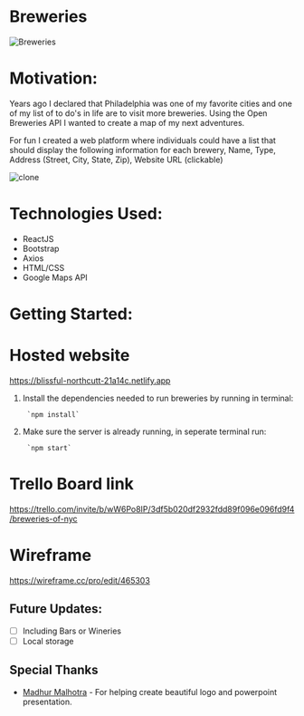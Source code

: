 # Breweries

![Breweries](https://github.com/DejaLFlynn/breweries/blob/main/breweries/src/assets/breweries.png)


# Motivation:
Years ago I declared that Philadelphia was one of my favorite cities and one of my list of to do's in life are to visit more breweries.  Using the Open Breweries API I wanted to create a map of my next adventures. 


For fun I created a web platform where individuals could have a list that should display the following information for each brewery, Name, Type, Address (Street, City, State, Zip), Website URL (clickable)



![clone](https://media.giphy.com/media/2C05Ldv9CgcSWJkT5H/giphy-downsized.gif)


# Technologies Used:
- ReactJS
- Bootstrap
- Axios
- HTML/CSS
- Google Maps API

# Getting Started:
# Hosted website
https://blissful-northcutt-21a14c.netlify.app

1. Install the dependencies needed to run breweries by running in terminal:

        `npm install`

2. Make sure the server is already running, in seperate terminal run:
 
        `npm start`
        
# Trello Board link
https://trello.com/invite/b/wW6Po8IP/3df5b020df2932fdd89f096e096fd9f4/breweries-of-nyc

# Wireframe 
https://wireframe.cc/pro/edit/465303  
## Future Updates:

- [ ] Including Bars or Wineries
- [ ] Local storage

## Special Thanks
* [Madhur Malhotra](https://www.linkedin.com/in/madhurxyz/) - For helping create beautiful logo and powerpoint presentation.

